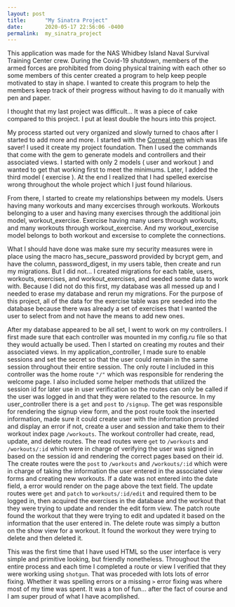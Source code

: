```yaml
---
layout: post
title:      "My Sinatra Project"
date:       2020-05-17 22:56:06 -0400
permalink:  my_sinatra_project
---
```



This application was made for the NAS Whidbey Island Naval Survival Training Center crew. During the Covid-19 shutdown, members of the armed forces are prohibited from doing physical training with each other so some members of this center created a program to help keep people motivated to stay in shape. I wanted to create this program to help the members keep track of their progress without having to do it manually with pen and paper.

I thought that my last project was difficult... It was a piece of cake compared to this project. I put at least double the hours into this project. 

My process started out very organized and slowly turned to chaos after I started to add more and more. I started with the [Corneal gem](http://https://thebrianemory.github.io/corneal/) which was life saver! I used it create my project foundation. Then I used the commands that come with the gem to generate models and controllers and their associated views. I started with only 2 models ( user and workout ) and wanted to get that working first to meet the minimums. Later, I added the third model ( exercise ). At the end I realized that I had spelled exercise wrong throughout the whole project which I just found hilarious. 

From there, I started to create my relationships between my models. Users having many workouts and many excercises through workouts. Workouts belonging to a user and having many exercises through the additional join model, workout_exercise. Exercise having many users through workouts, and many workouts through workout_exercise. And my workout_exercise model belongs to both workout and excersise to complete the connections.

What I should have done was make sure my security measures were in place using the macro has_secure_password provided by bcrypt gem, and have the column, password_digest, in my users table, then create and run my migrations. But I did not... I created migrations for each table, users, workouts, exercises, and workout_exercises, and seeded some data to work with. Because I did not do this first, my database was all messed up and I needed to erase my database and rerun my migrations. For the purpose of this project, all of the data for the exercise table was pre seeded into the database because there was already a set of exercises that I wanted the user to select from and not have the means to add new ones.

After my database appeared to be all set, I went to work on my controllers. I first made sure that each controller was mounted in my config.ru file so that they would actually be used. Then I started on creating my routes and their associated views. In my application_controller, I made sure to enable sessions and set the secret so that the user could remain in the same session throughout their entire session. The only route I included in this controller was the home route `"/"` which was responsible for rendering the welcome page. I also included some helper methods that utilized the session id for later use in user verification so the routes can only be called if the user was logged in and that they were related to the resource. In my user_controller there is a `get` and `post` to `/signup`. The get was responsible for rendering the signup view form, and the post route took the inserted information, made sure it could create user with the information provided and display an error if not, create a user and session and take them to their workout index page `/workouts`.  The workout controller had create, read, update, and delete routes. The read routes were `get` to `/workouts` and `/workouts/:id` which were in charge of verifying the user was signed in based on the session id and rendering the correct pages based on their id. The create routes were the  `post` to `/workouts` and `/workouts/:id` which were in charge of taking the information the user entered in the associated view forms and creating new workouts. If a date was not entered into the date field, a error would render on the page above the text field. The update routes were `get` and `patch` to `workouts/:id/edit` and required them to be logged in, then acquired the exercises in the database and the workout that they were trying to update and render the edit form view. The patch route found the workout that they were trying to edit and updated it based on the information that the user entered in. The delete route was simply a button on the show view for a workout. It found the workout they were trying to delete and then deleted it. 

This was the first time that I have used HTML so the user interface is very simple and primitive looking, but friendly nonetheless. Throughout the entire process and each time I completed a route or view I verified that they were working using `shotgun`. That was proceded with lots lots of error fixing. Whether it was spelling errors or a missing `>` error fixing  was where most of my time was spent. It was a ton of fun... after the fact of course and I am super proud of what I have acomplished.
